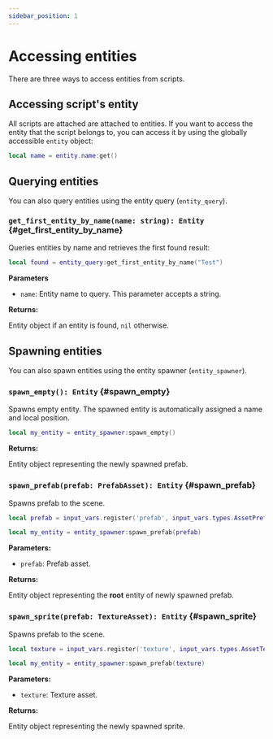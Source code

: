 ```yaml
---
sidebar_position: 1
---
```


# Accessing entities

There are three ways to access entities from scripts.

## Accessing script's entity

All scripts are attached are attached to entities. If you want to access the entity that the script belongs to, you can access it by using the globally accessible `entity` object:

```lua
local name = entity.name:get()
```

## Querying entities

You can also query entities using the entity query (`entity_query`).

### `get_first_entity_by_name(name: string): Entity` {#get_first_entity_by_name}

Queries entities by name and retrieves the first found result:

```lua
local found = entity_query:get_first_entity_by_name("Test")
```

**Parameters**

- `name`: Entity name to query. This parameter accepts a string.

**Returns:**

Entity object if an entity is found, `nil` otherwise.

## Spawning entities

You can also spawn entities using the entity spawner (`entity_spawner`).

### `spawn_empty(): Entity` {#spawn_empty}

Spawns empty entity. The spawned entity is automatically assigned a name and local position.

```lua
local my_entity = entity_spawner:spawn_empty()
```

**Returns:**

Entity object representing the newly spawned prefab.

### `spawn_prefab(prefab: PrefabAsset): Entity` {#spawn_prefab}

Spawns prefab to the scene.

```lua
local prefab = input_vars.register('prefab', input_vars.types.AssetPrefab)

local my_entity = entity_spawner:spawn_prefab(prefab)
```

**Parameters:**

- `prefab`: Prefab asset.

**Returns:**

Entity object representing the **root** entity of newly spawned prefab.

### `spawn_sprite(prefab: TextureAsset): Entity` {#spawn_sprite}

Spawns prefab to the scene.

```lua
local texture = input_vars.register('texture', input_vars.types.AssetTexture)

local my_entity = entity_spawner:spawn_prefab(texture)
```

**Parameters:**

- `texture`: Texture asset.

**Returns:**

Entity object representing the newly spawned sprite.
